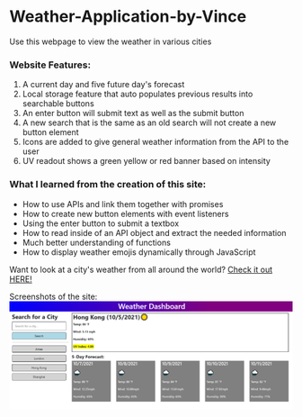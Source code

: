 # Weather-Application-by-Vince
Use this webpage to view the weather in various cities

### Website Features:
1) A current day and five future day's forecast
2) Local storage feature that auto populates previous results into searchable buttons
3) An enter button will submit text as well as the submit button
4) A new search that is the same as an old search will not create a new button element
5) Icons are added to give general weather information from the API to the user
6) UV readout shows a green yellow or red banner based on intensity


### What I learned from the creation of this site:
* How to use APIs and link them together with promises
* How to create new button elements with event listeners
* Using the enter button to submit a textbox
* How to read inside of an API object and extract the needed information
* Much better understanding of functions
* How to display weather emojis dynamically through JavaScript

Want to look at a city's weather from all around the world? [Check it out HERE!](https://vincentmomot.github.io/Weather-Application-by-Vince)

Screenshots of the site:
![This is an image of my main page](assets/weatherShot.png)